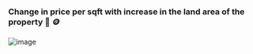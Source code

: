 ### Change in price per sqft with increase in the land area of the property :house_with_garden:  	:coin:
![image](https://user-images.githubusercontent.com/82713670/194586284-b74221f0-038e-46b5-bfd4-dea754e1077a.jpg)
